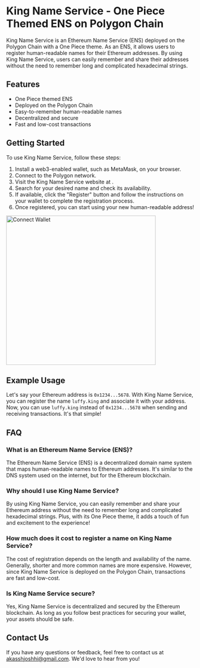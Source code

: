 # King Name Service - One Piece Themed ENS on Polygon Chain

King Name Service is an Ethereum Name Service (ENS) deployed on the Polygon Chain with a One Piece theme. As an ENS, it allows users to register human-readable names for their Ethereum addresses. By using King Name Service, users can easily remember and share their addresses without the need to remember long and complicated hexadecimal strings.

## Features

- One Piece themed ENS
- Deployed on the Polygon Chain
- Easy-to-remember human-readable names
- Decentralized and secure
- Fast and low-cost transactions

## Getting Started

To use King Name Service, follow these steps:

1. Install a web3-enabled wallet, such as MetaMask, on your browser.
2. Connect to the Polygon network.
3. Visit the King Name Service website at .
4. Search for your desired name and check its availability.
5. If available, click the "Register" button and follow the instructions on your wallet to complete the registration process.
6. Once registered, you can start using your new human-readable address!

<img src="https://i.imgur.com/ZG6OLTZ.gif" alt="Connect Wallet" width="400"/>

## Example Usage

Let's say your Ethereum address is `0x1234...5678`. With King Name Service, you can register the name `luffy.king` and associate it with your address. Now, you can use `luffy.king` instead of `0x1234...5678` when sending and receiving transactions. It's that simple!

## FAQ

### What is an Ethereum Name Service (ENS)?

The Ethereum Name Service (ENS) is a decentralized domain name system that maps human-readable names to Ethereum addresses. It's similar to the DNS system used on the internet, but for the Ethereum blockchain.

### Why should I use King Name Service?

By using King Name Service, you can easily remember and share your Ethereum address without the need to remember long and complicated hexadecimal strings. Plus, with its One Piece theme, it adds a touch of fun and excitement to the experience!

### How much does it cost to register a name on King Name Service?

The cost of registration depends on the length and availability of the name. Generally, shorter and more common names are more expensive. However, since King Name Service is deployed on the Polygon Chain, transactions are fast and low-cost.

### Is King Name Service secure?

Yes, King Name Service is decentralized and secured by the Ethereum blockchain. As long as you follow best practices for securing your wallet, your assets should be safe.

## Contact Us

If you have any questions or feedback, feel free to contact us at [akasshjoshhi@gmail.com](mailto:akasshjoshhi@gmail.com). We'd love to hear from you!

